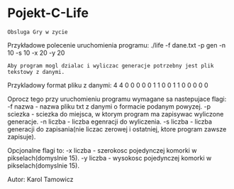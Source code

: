 Pojekt-C-Life
=============
    Obsluga Gry w zycie
    
  Przykładowe polecenie uruchomienia programu:
    ./life -f dane.txt -p gen -n 10 -s 10 -x 20 -y 20
  
    Aby program mogl dzialac i wyliczac generacje potrzebny jest plik tekstowy z danymi.
  Przykladowy format pliku z danymi:
  4 4
  0 0 0 0
  0 1 1 0
  0 1 1 0
  0 0 0 0
  
  Oprocz tego przy uruchomieniu programu wymagane sa nastepujace flagi:
    -f nazwa  - nazwa pliku txt z danymi o formacie podanym powyzej.
    -p sciezka  - sciezka do miejsca, w ktorym program ma zapisywac wyliczone generacje.
    -n liczba -  liczba egenracji do wyliczenia.
    -s liczba - liczba generacji do zapisania(nie liczac zerowej i ostatniej, ktore program zawsze zapisuje).
    
  Opcjonalne flagi to:
    -x liczba - szerokosc pojedynczej komorki w pikselach(domyslnie 15).
    -y liczba - wysokosc pojedynczej komorki w pikselach(domyslnie 15).
  
  Autor:
  Karol Tamowicz
